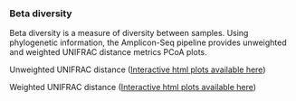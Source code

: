 ### Beta diversity 

Beta diversity is a measure of diversity between samples. Using phylogenetic information, the Amplicon-Seq pipeline provides unweighted and weighted UNIFRAC distance metrics PCoA plots.

Unweighted UNIFRAC distance ([Interactive html plots available here](fig/beta_diversity/2d_plots/pcoa_unweighted_unifrac_otu_normalized_table_2D_PCoA_plots.html)) 

Weighted UNIFRAC distance ([Interactive html plots available here](fig/beta_diversity/2d_plots/pcoa_weighted_unifrac_otu_normalized_table_2D_PCoA_plots.html)) 


